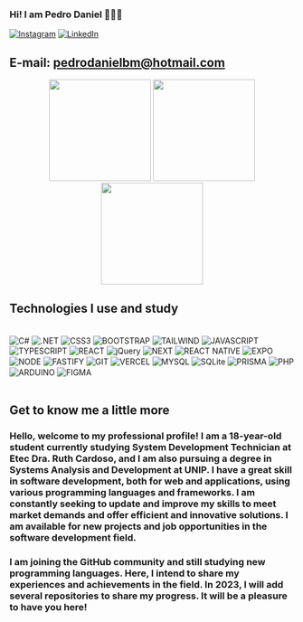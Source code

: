 ### Hi! I am Pedro Daniel 👋🇧🇷

[![Instagram](https://img.shields.io/badge/Instagram-E4405F?style=for-the-badge&logo=instagram&logoColor=white)](https://www.instagram.com/pedrodanielbrunetto/)
[![LinkedIn](https://img.shields.io/badge/LinkedIn-0077B5?style=for-the-badge&logo=linkedin&logoColor=white)](https://www.linkedin.com/in/pedrodanielbrunetto/)

## E-mail: pedrodanielbm@hotmail.com

<div align="center">
<img height="180em" height="180em" src="https://github-readme-stats.vercel.app/api/top-langs/?username=PedroDanielBrunetto&theme=tokyonight&hide_border=true&layout=donut">
<img height="180em" height="180em" src="https://github-readme-stats.vercel.app/api?username=PedroDanielBrunetto&theme=tokyonight&hide_border=true&include_all_commits=true&count_private=true">
</div>
<div align="center">
<img height="180em" src="https://streak-stats.demolab.com/?user=PedroDanielBrunetto&theme=tokyonight&hide_border=true">
</div>

## Technologies I use and study

<div style="display:inline_block"><br/>
    <img align="center" alt="C#" src="https://img.shields.io/badge/C%23-239120?style=for-the-badge&logo=c-sharp&logoColor=white"/>
    <img align="center" alt=".NET" src="https://img.shields.io/badge/.NET-5C2D91?style=for-the-badge&logo=.net&logoColor=white"/>
    <img align="center" alt="CSS3" src="https://img.shields.io/badge/CSS3-1572B6?style=for-the-badge&logo=css3&logoColor=white"/>
    <img align="center" alt="BOOTSTRAP" src="https://img.shields.io/badge/Bootstrap-563D7C?style=for-the-badge&logo=bootstrap&logoColor=white"/>
    <img align="center" alt="TAILWIND" src="https://img.shields.io/badge/Tailwind_CSS-38B2AC?style=for-the-badge&logo=tailwind-css&logoColor=white"/>
    <img align="center" alt="JAVASCRIPT" src="https://img.shields.io/badge/JavaScript-F7DF1E?style=for-the-badge&logo=javascript&logoColor=black"/>
    <img align="center" alt="TYPESCRIPT" src="https://img.shields.io/badge/TypeScript-007ACC?style=for-the-badge&logo=typescript&logoColor=white"/>
    <img align="center" alt="REACT" src="https://img.shields.io/badge/React-20232A?style=for-the-badge&logo=react&logoColor=61DAFB"/>
    <img align="center" alt="jQuery" src="https://img.shields.io/badge/jQuery-0769AD?style=for-the-badge&logo=jquery&logoColor=white"/>
    <img align="center" alt="NEXT" src="https://img.shields.io/badge/Next-black?style=for-the-badge&logo=next.js&logoColor=white"/>
    <img align="center" alt="REACT NATIVE" src="https://img.shields.io/badge/React_Native-20232A?style=for-the-badge&logo=react&logoColor=61DAFB"/>
    <img align="center" alt="EXPO" src="https://img.shields.io/badge/expo-1C1E24?style=for-the-badge&logo=expo&logoColor=#D04A37"/>
    <img align="center" alt="NODE" src="https://img.shields.io/badge/Node.js-43853D?style=for-the-badge&logo=node.js&logoColor=white"/>
    <img align="center" alt="FASTIFY" src="https://img.shields.io/badge/fastify-%23000000.svg?style=for-the-badge&logo=fastify&logoColor=white"/>
    <img align="center" alt="GIT" src="https://img.shields.io/badge/git-%23F05033.svg?style=for-the-badge&logo=git&logoColor=white"/>
    <img align="center" alt="VERCEL" src="https://img.shields.io/badge/Vercel-000000?style=for-the-badge&logo=vercel&logoColor=white"/>
    <img align="center" alt="MYSQL" src="https://img.shields.io/badge/MySQL-00000F?style=for-the-badge&logo=mysql&logoColor=white"/>
    <img align="center" alt="SQLite" src="https://img.shields.io/badge/sqlite-%2307405e.svg?style=for-the-badge&logo=sqlite&logoColor=white"/>
    <img align="center" alt="PRISMA" src="https://img.shields.io/badge/Prisma-3982CE?style=for-the-badge&logo=Prisma&logoColor=white"/>
    <img align="center" alt="PHP" src="https://img.shields.io/badge/PHP-777BB4?style=for-the-badge&logo=php&logoColor=white"/>
    <img align="center" alt="ARDUINO" src="https://img.shields.io/badge/-Arduino-00979D?style=for-the-badge&logo=Arduino&logoColor=white"/>
    <img align="center" alt="FIGMA" src="https://img.shields.io/badge/Figma-F24E1E?style=for-the-badge&logo=figma&logoColor=white"/>
</div>
<br>

## Get to know me a little more

### Hello, welcome to my professional profile! I am a 18-year-old student currently studying System Development Technician at Etec Dra. Ruth Cardoso, and I am also pursuing a degree in Systems Analysis and Development at UNIP. I have a great skill in software development, both for web and applications, using various programming languages and frameworks. I am constantly seeking to update and improve my skills to meet market demands and offer efficient and innovative solutions. I am available for new projects and job opportunities in the software development field.

### I am joining the GitHub community and still studying new programming languages. Here, I intend to share my experiences and achievements in the field. In 2023, I will add several repositories to share my progress. It will be a pleasure to have you here!
